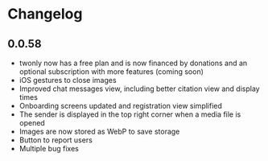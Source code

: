 # Changelog

## 0.0.58

- twonly now has a free plan and is now financed by donations and an optional subscription with more features (coming soon)
- iOS gestures to close images
- Improved chat messages view, including better citation view and display times
- Onboarding screens updated and registration view simplified 
- The sender is displayed in the top right corner when a media file is opened
- Images are now stored as WebP to save storage
- Button to report users
- Multiple bug fixes